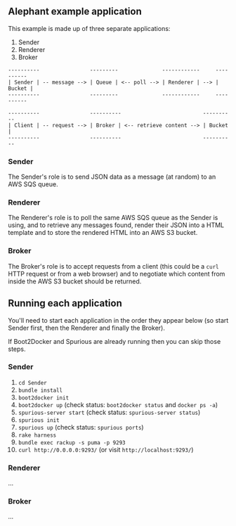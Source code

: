 ## Alephant example application

This example is made up of three separate applications:

1. Sender
2. Renderer
3. Broker

```
----------                ---------              ------------     ----------
| Sender | -- message --> | Queue | <-- poll --> | Renderer | --> | Bucket |
----------                ---------              ------------     ----------

----------                ----------                          ----------
| Client | -- request --> | Broker | <-- retrieve content --> | Bucket |
----------                ----------                          ----------
```

### Sender

The Sender's role is to send JSON data as a message (at random) to an AWS SQS queue.

### Renderer

The Renderer's role is to poll the same AWS SQS queue as the Sender is using, and to retrieve any messages found, render their JSON into a HTML template and to store the rendered HTML into an AWS S3 bucket.

### Broker

The Broker's role is to accept requests from a client (this could be a `curl` HTTP request or from a web browser) and to negotiate which content from inside the AWS S3 bucket should be returned.

## Running each application

You'll need to start each application in the order they appear below (so start Sender first, then the Renderer and finally the Broker).

If Boot2Docker and Spurious are already running then you can skip those steps.

### Sender

1. `cd Sender`
2. `bundle install`
3. `boot2docker init`
4. `boot2docker up` (check status: `boot2docker status` and `docker ps -a`)
5. `spurious-server start` (check status: `spurious-server status`)
6. `spurious init`
7. `spurious up` (check status: `spurious ports`)
8. `rake harness`
9. `bundle exec rackup -s puma -p 9293`
10. `curl http://0.0.0.0:9293/` (or visit `http://localhost:9293/`)

### Renderer

...

### Broker

...
